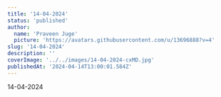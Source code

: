 ```yaml
---
title: '14-04-2024'
status: 'published'
author:
  name: 'Praveen Juge'
  picture: 'https://avatars.githubusercontent.com/u/13696888?v=4'
slug: '14-04-2024'
description: ''
coverImage: '../../images/14-04-2024-cxMD.jpg'
publishedAt: '2024-04-14T13:00:01.584Z'
---
```


14-04-2024